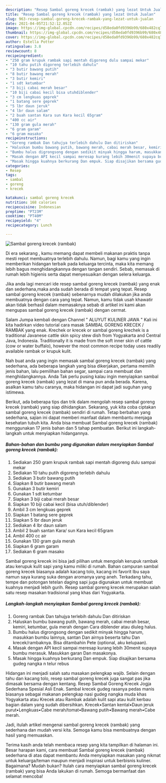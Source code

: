 ```yaml
---
description: "Resep Sambal goreng krecek (rambak) yang lezat Untuk Jualan"
title: "Resep Sambal goreng krecek (rambak) yang lezat Untuk Jualan"
slug: 963-resep-sambal-goreng-krecek-rambak-yang-lezat-untuk-jualan
date: 2021-04-05T21:52:12.052Z
image: https://img-global.cpcdn.com/recipes/d58eda0fd9396b99/680x482cq70/sambal-goreng-krecek-rambak-foto-resep-utama.jpg
thumbnail: https://img-global.cpcdn.com/recipes/d58eda0fd9396b99/680x482cq70/sambal-goreng-krecek-rambak-foto-resep-utama.jpg
cover: https://img-global.cpcdn.com/recipes/d58eda0fd9396b99/680x482cq70/sambal-goreng-krecek-rambak-foto-resep-utama.jpg
author: Estella Potter
ratingvalue: 3.8
reviewcount: 8
recipeingredient:
- "250 gram krupuk rambak sapi mentah digoreng dulu sampai mekar"
- "10 tahu putih digoreng terlebih dahulu"
- "3 butir bawang putih"
- "8 butir bawang merah"
- "3 butir kemiri"
- "1 sdt ketumbar"
- "3 biji cabai merah besar"
- "10 biji cabai kecil bisa utuhdiblender"
- "3 cm lengkuas geprek"
- "1 batang sere geprek"
- "5 lbr daun jeruk"
- "4 lbr daun salam"
- "2 buah santan Kara sun Kara kecil 65gram"
- "400 cc air"
- "130 gram gula merah"
- "6 gram garam"
- "6 gram masako"
recipeinstructions:
- "Goreng rambak Dan tahujya terlebih dahulu Dan ditiriskan"
- "Haluskan bumbu bawang putih, bawang merah, cabai merah besar, kemiri, ketumbar, gula merah dengan Cara diblender atau diuleg halus."
- "Bumbu halus digrongsong dengan sedikit minyak hingga harum, masukkan bumbu lainnya, santan Dan airnya beserta tahu Dan krecek/rambaknya. Bisa ditambahin Pete (optional, aku kelupaan)."
- "Masak dengan API kecil sampai meresap kurang lebih 30menit supaya bumbu merasuk. Masukkan garan Dan masakonya."
- "Masak hingga kuahnya berkurang Dan empuk. Siap disajikan bersama gudeg nangka n telur rebus"
categories:
- Resep
tags:
- sambal
- goreng
- krecek

katakunci: sambal goreng krecek 
nutrition: 168 calories
recipecuisine: Indonesian
preptime: "PT23M"
cooktime: "PT40M"
recipeyield: "4"
recipecategory: Lunch

---
```



![Sambal goreng krecek (rambak)](https://img-global.cpcdn.com/recipes/d58eda0fd9396b99/680x482cq70/sambal-goreng-krecek-rambak-foto-resep-utama.jpg)

Di era  sekarang , kamu memang dapat membeli makanan praktis tanpa mesti repot membuatnya terlebih dahulu. Namun, bagi kamu yang ingin memberikan hidangan terbaik pada keluarga tercinta, maka kita memang lebih bagus menghidangkannya dengan tangan sendiri. Sebab, memasak di rumah lebih higienis serta dapat menyesuaikan dengan selera keluarga.

Jika anda lagi mencari ide resep sambal goreng krecek (rambak) yang enak dan sederhana,maka anda sudah berada di tempat yang tepat. Resep sambal goreng krecek (rambak)  sebenarnya mudah dilakukan jika anda membuatnya dengan cara yang tepat. Namun, kamu tidak usah khawatir akan tidak berhasil dalam memasaknya 
sebab di artikel ini kami akan mengupas sambal goreng krecek (rambak) dengan cermat.  

Salam Jumpa kembali dengan Channel &#34; ALUYUT KULINER JAWA &#34; Kali ini kita hadirkan video tutorial cara masak SAMBAL GORENG KRECEK / RAMBAK yang enak. Krechek or krecek or sambal goreng krechek is a traditional Javanese cattle skin spicy stew dish from Yogyakarta and Central Java, Indonesia. Traditionally it is made from the soft inner skin of cattle (cow or water buffalo), however the most common recipe today uses readily available rambak or krupuk kulit.

Nah buat anda yang ingin memasak sambal goreng krecek (rambak) yang sederhana, ada beberapa langkah yang bisa dikerjakan, pertama memilih jenis bahan, lalu pemilihan bahan segar, sampai cara membuat dan menghidangkannya. Anda Tak perlu pusing kalau ingin menyiapkan sambal goreng krecek (rambak) yang lezat di mana pun anda berada. Karena, asalkan kamu  tahu caranya, maka hidangan ini dapat jadi suguhan yang istimewa.

Berikut, ada beberapa tips dan trik dalam mengolah resep sambal goreng krecek (rambak) yang siap dihidangkan. Sekarang, yuk kita coba ciptakan sambal goreng krecek (rambak) sendiri di rumah. Tetap berbahan yang sederhana, sajian ini dapat memberi manfaat dalam membantu menjaga kesehatan tubuh kita. Anda bisa membuat Sambal goreng krecek (rambak) menggunakan 17 jenis bahan dan 5 tahap pembuatan. Berikut ini langkah-langkah untuk menyiapkan hidangannya.

<!--inarticleads1-->

##### Bahan-bahan dan bumbu yang digunakan dalam menyiapkan Sambal goreng krecek (rambak):

1. Sediakan 250 gram krupuk rambak sapi mentah digoreng dulu sampai mekar
1. Sediakan 10 tahu putih digoreng terlebih dahulu
1. Sediakan 3 butir bawang putih
1. Siapkan 8 butir bawang merah
1. Gunakan 3 butir kemiri
1. Gunakan 1 sdt ketumbar
1. Siapkan 3 biji cabai merah besar
1. Siapkan 10 biji cabai kecil (bisa utuh/diblender)
1. Ambil 3 cm lengkuas geprek
1. Siapkan 1 batang sere geprek
1. Siapkan 5 lbr daun jeruk
1. Sediakan 4 lbr daun salam
1. Ambil 2 buah santan Kara/ sun Kara kecil 65gram
1. Ambil 400 cc air
1. Gunakan 130 gram gula merah
1. Siapkan 6 gram garam
1. Sediakan 6 gram masako


Sambal goreng krecek ini bisa jadi pilihan untuk mengolah kerupuk rambak atau kerupuk kulit sapi yang kamu miliki di rumah. Bahan campuran sambal goreng krecek biasanya adalah kacang tolo, kacang ini favorit Ibu saya namun saya kurang suka dengan aromanya yang aneh. Terkadang tahu, tempe dan potongan tetelan daging sapi juga digunakan untuk membuat kuahnya menjadi lebih gurih. Resep sambal goreng krecek merupakan salah satu resep masakan tradisional yang khas dari Yogyakarta. 

<!--inarticleads2-->

##### Langkah-langkah menyiapkan Sambal goreng krecek (rambak):

1. Goreng rambak Dan tahujya terlebih dahulu Dan ditiriskan
1. Haluskan bumbu bawang putih, bawang merah, cabai merah besar, kemiri, ketumbar, gula merah dengan Cara diblender atau diuleg halus.
1. Bumbu halus digrongsong dengan sedikit minyak hingga harum, masukkan bumbu lainnya, santan Dan airnya beserta tahu Dan krecek/rambaknya. Bisa ditambahin Pete (optional, aku kelupaan).
1. Masak dengan API kecil sampai meresap kurang lebih 30menit supaya bumbu merasuk. Masukkan garan Dan masakonya.
1. Masak hingga kuahnya berkurang Dan empuk. Siap disajikan bersama gudeg nangka n telur rebus


Hidangan ini menjadi salah satu masakan pelengkap wajib. Selain dengan tahu dan kacang tolo, resep sambal goreng krecek juga sangat pas jika dimasak bersama dengan kentang. Resep Sambal Goreng Krecek Jogja Sederhana Spesial Asli Enak. Sambal krecek gudeg rasanya pedas manis biasanya sebagai makanan pelengkap nasi gudeg nangka muda khas Yogyakarta atau Krecek atau Rambak adalah kulit sapi atau kulit kerbau bagian dalam yang sudah dibersihkan. Krecek•Santan kental•Daun jeruk purut•Lengkuas•Cabe merah/tomat•Bawang putih•Bawang merah•Cabe merah. 

Jadi, itulah artikel mengenai  sambal goreng krecek (rambak)  yang sederhana dan mudah versi kita. Semoga kamu bisa membuatnya dengan hasil yang memuaskan. 

Terima kasih anda telah membaca resep yang kita tampilkan di halaman ini. Besar harapan kami, cara membuat  Sambal goreng krecek (rambak) sederhana di atas dapat membantu Anda menyiapkan masakan yang nikmat untuk keluarga/teman maupun menjadi inspirasi untuk berbisnis kuliner. Bagaimana? Mudah bukan? Itulah cara menyiapkan sambal goreng krecek (rambak) yang bisa Anda lakukan di rumah. Semoga bermanfaat dan selamat mencoba!

